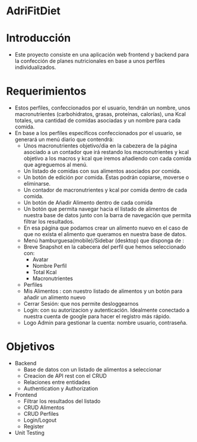 # AdriFitDiet

# Introducción
- Este proyecto consiste en una aplicación web frontend y backend para la confección de planes nutricionales en base a unos perfiles individualizados.

# Requerimientos
- Estos perfiles, confeccionados por el usuario, tendrán un nombre, unos macronutrientes (carbohidratos, grasas, proteínas, calorías), una Kcal totales, una cantidad de comidas asociadas y un nombre para cada comida.
- En base a los perfiles específicos confeccionados por el usuario, se generará un menú diario que contendrá:
  - Unos macronutrientes objetivo/dia en la cabezera de la página asociado a un contador que irá restando los macronutrientes y kcal objetivo a los macros y kcal que iremos añadiendo con cada comida que agreguemos al menú.
  -  Un listado de comidas con sus alimentos asociados por comida.
  -  Un botón de edición por comida. Éstas podrán copiarse, moverse o eliminarse.
  -  Un contador de macronutrientes y kcal por comida dentro de cada comida.
  -  Un botón de Añadir Alimento dentro de cada comida
  -  Un botón que permita navegar hacia el listado de alimentos de nuestra base de datos junto con la barra de navegación que permita filtrar los resultados.
  -  En esa página que podamos crear un alimento nuevo en el caso de que no exista el alimento que queramos en nuestra base de datos.
  -  Menú hamburguesa(mobile)/Sidebar (desktop) que disponga de :
    - Breve Snapshot en la cabecera del perfil que hemos seleccionado con:
        - Avatar
        - Nombre Perfil
        - Total Kcal
        - Macronutrientes
    - Perfiles
    - Mis Alimentos : con nuestro listado de alimentos y un botón para añadir un alimento nuevo
    - Cerrar Sesión: que nos permite desloggearnos
  - Login: con su autorizacion y autenticación. Idealmente conectado a nuestra cuenta de google para hacer el registro más rápido.
  - Logo Admin para gestionar la cuenta: nombre usuario, contraseña.

# Objetivos
- Backend
  - Base de datos con un listado de alimentos a seleccionar
  - Creacion de API rest con el CRUD
  - Relaciones entre entidades
  - Authentication y Authorization
- Frontend
  - Filtrar los resultados del listado
  - CRUD Alimentos
  - CRUD Perfiles
  - Login/Logout
  - Register
- Unit Testing
